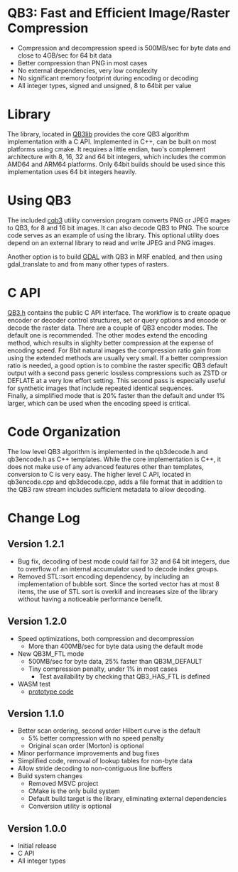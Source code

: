 # QB3: Fast and Efficient Image/Raster Compression

- Compression and decompression speed is 500MB/sec for byte data and close to 4GB/sec for 64 bit data
- Better compression than PNG in most cases
- No external dependencies, very low complexity
- No significant memory footprint during encoding or decoding
- All integer types, signed and unsigned, 8 to 64bit per value

# Library
The library, located in [QB3lib](QB3lib) provides the core QB3 
algorithm implementation with a C API.
Implemented in C++, can be built on most platforms using cmake.
It requires a little endian, two's complement architecture with 8, 16, 32 
and 64 bit integers, which includes the common AMD64 and ARM64 platforms.
Only 64bit builds should be used since this implementation uses 64 bit integers heavily.

# Using QB3
The included [cqb3](cqb3.md) utility conversion program converts PNG or JPEG 
mages to QB3, for 8 and 16 bit images. It can also decode QB3 to PNG. The source 
code serves as an example of using the library.
This optional utility does depend on an external library to read and write 
JPEG and PNG images.

Another option is to build [GDAL](https://github.com/OSGeo/GDAL) with
QB3 in MRF enabled, and then using gdal_translate to and from many other types of 
rasters.

# C API
[QB3.h](QB3lib/QB3.h) contains the public C API interface.
The workflow is to create opaque encoder or decoder control structures, 
set or query options and encode or decode the raster data.
There are a couple of QB3 encoder modes. The default one is recommended. The other 
modes extend the encoding method, which results in slighlty better compression 
at the expense of encoding speed. For 8bit natural images the compression ratio 
gain from using the extended methods are usually very small.
If a better compression ratio is needed, a good option is to combine the raster 
specific QB3 default output with a second pass generic lossless compressions such 
as ZSTD or DEFLATE at a very low effort setting. This second pass is especially 
useful for synthetic images that include repeated identical sequences.  
Finally, a simplified mode that is 20% faster than the default and under 1% larger,
which can be used when the encoding speed is critical.

# Code Organization
The low level QB3 algorithm is implemented in the qb3decode.h and qb3encode.h as
C++ templates. While the core implementation is C++, it does not make use of 
any advanced features other than templates, conversion to C is very easy.
The higher level C API, located in qb3encode.cpp and qb3decode.cpp, adds a file 
format that in addition to the QB3 raw stream includes sufficient metadata to 
allow decoding.

# Change Log

## Version 1.2.1
- Bug fix, decoding of best mode could fail for 32 and 64 bit integers, due to
overflow of an internal accumulator used to decode index groups.
- Removed STL::sort encoding dependency, by including an implementation
of bubble sort. Since the sorted vector has at most 8 items, the use of STL
sort is overkill and increases size of the library without having a noticeable
performance benefit.

## Version 1.2.0
- Speed optimizations, both compression and decompression
    - More than 400MB/sec for byte data using the default mode
- New QB3M_FTL mode
	- 500MB/sec for byte data, 25% faster than QB3M_DEFAULT
 	- Tiny compression penalty, under 1% in most cases
    	- Test availability by checking that QB3_HAS_FTL is defined
- WASM test
    - [prototype code](attic/world.cpp)

## Version 1.1.0
- Better scan ordering, second order Hilbert curve is the default
    - 5% better compression with no speed penalty
    - Original scan order (Morton) is optional
- Minor performance improvements and bug fixes
- Simplified code, removal of lookup tables for non-byte data
- Allow stride decoding to non-contiguous line buffers
- Build system changes
    - Removed MSVC project
    - CMake is the only build system
    - Default build target is the library, eliminating external dependencies
    - Conversion utility is optional

## Version 1.0.0
- Initial release
- C API
- All integer types

